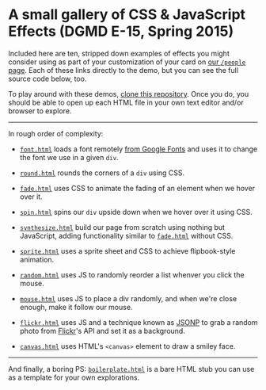 # A small gallery of CSS & JavaScript Effects (DGMD E-15, Spring 2015)

Included here are ten, stripped down examples of effects you might consider using as part of your customization of your card on [our `/people` page](http://dgmde15.github.io/people).  Each of these links directly to the demo, but you can see the full source code below, too.

To play around with these demos, [clone this repository](https://www.youtube.com/watch?v=O72FWNeO-xY).  Once you do, you should be able to open up each HTML file in your own text editor and/or browser to explore.

---

In rough order of complexity:
+ [`font.html`](./font.html) loads a font remotely [from Google Fonts](https://www.google.com/fonts) and uses it to change the font we use in a given `div`.

+ [`round.html`](./round.html) rounds the corners of a `div` using CSS.

+ [`fade.html`](./fade.html) uses CSS to animate the fading of an element when we hover over it.

+ [`spin.html`](./spin.html) spins our `div` upside down when we hover over it using CSS.

+ [`synthesize.html`](./synthesize.html) build our page from scratch using nothing but JavaScript, adding functionality similar to [`fade.html`](./fade.html) without CSS.

+ [`sprite.html`](./sprite.html) uses a sprite sheet and CSS to achieve flipbook-style animation.

+ [`random.html`](./random.html) uses JS to randomly reorder a list whenver you click the mouse.

+ [`mouse.html`](./mouse.html) uses JS to place a div randomly, and when we're close enough, make it follow our mouse.

+ [`flickr.html`](./flickr.html) uses JS and a technique known as [JSONP](http://en.wikipedia.org/wiki/JSONP) to grab a random photo from [Flickr](http://flickr.com)'s API and set it as a background.

+ [`canvas.html`](./canvas.html) uses HTML's `<canvas>` element to draw a smiley face.

---

And finally, a boring PS: [`boilerplate.html`](./boilerplate.html) is a bare HTML stub you can use as a template for your own explorations.
